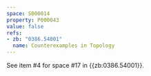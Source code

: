 ```yaml
---
space: S000014
property: P000043
value: false
refs:
- zb: "0386.54001"
  name: Counterexamples in Topology
---
```



See item #4 for space #17 in {{zb:0386.54001}}.
